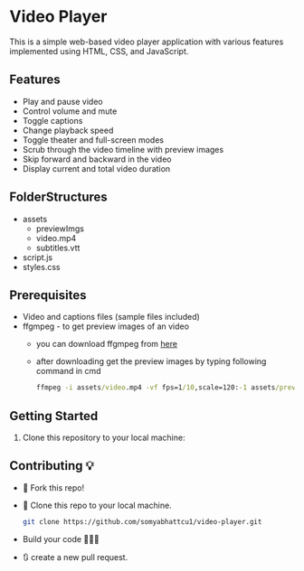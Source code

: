 # Video Player 
This is a simple web-based video player application with various features implemented using HTML, CSS, and JavaScript.

## Features
- Play and pause video
- Control volume and mute
- Toggle captions
- Change playback speed
- Toggle theater and full-screen modes
- Scrub through the video timeline with preview images
- Skip forward and backward in the video
- Display current and total video duration


## FolderStructures
- assets
    - previewImgs
    - video.mp4
    - subtitles.vtt
- script.js
- styles.css

## Prerequisites
- Video and captions files (sample files included)
- ffgmpeg - to get preview images of an video
  - you can download ffgmpeg from [here](https://www.gyan.dev/ffmpeg/builds/)
  - after downloading get the preview images by typing following command in cmd
  
    ```cmd
    ffmpeg -i assets/video.mp4 -vf fps=1/10,scale=120:-1 assets/previewImgs/preview%d.jpg
    ```


## Getting Started

1. Clone this repository to your local machine:




## Contributing 💡

- 🍴 Fork this repo!
- 👯 Clone this repo to your local machine.
  
    ```bash
    git clone https://github.com/somyabhattcu1/video-player.git
    ```
- Build your code 🔨🔨🔨
- 🔃 create a new pull request.